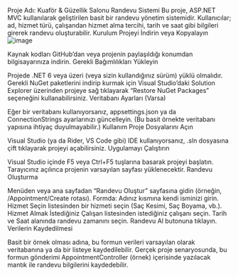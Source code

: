 Proje Adı: Kuaför & Güzellik Salonu Randevu Sistemi
Bu proje, ASP.NET MVC kullanılarak geliştirilen basit bir randevu yönetim sistemidir. Kullanıcılar; ad, hizmet türü, çalışandan hizmet alma tercihi, tarih ve saat gibi bilgileri girerek randevu oluşturabilir.
Kurulum
Projeyi İndirin veya Kopyalayın
![image](https://github.com/user-attachments/assets/f288dc9d-dc3b-4382-8ba0-7fde8a3c88bf)

Kaynak kodları GitHub’dan veya projenin paylaşıldığı konumdan bilgisayarınıza indirin.
Gerekli Bağımlılıkları Yükleyin

Projede .NET 6 veya üzeri (veya sizin kullandığınız sürüm) yüklü olmalıdır.
Gerekli NuGet paketlerini indirip kurmak için Visual Studio’daki Solution Explorer üzerinden projeye sağ tıklayarak “Restore NuGet Packages” seçeneğini kullanabilirsiniz.
Veritabanı Ayarları (Varsa)

Eğer bir veritabanı kullanıyorsanız, appsettings.json ya da ConnectionStrings ayarlarınızı güncelleyin. (Bu basit örnekte veritabanı yapısına ihtiyaç duyulmayabilir.)
Kullanım
Proje Dosyalarını Açın

Visual Studio (ya da Rider, VS Code gibi) IDE kullanıyorsanız, .sln dosyasına çift tıklayarak projeyi açabilirsiniz.
Uygulamayı Çalıştırın

Visual Studio içinde F5 veya Ctrl+F5 tuşlarına basarak projeyi başlatın.
Tarayıcınız açılınca projenin varsayılan sayfası yüklenecektir.
Randevu Oluşturma

Menüden veya ana sayfadan “Randevu Oluştur” sayfasına gidin (örneğin, /Appointment/Create rotası).
Formda:
Adınız kısmına kendi isminizi girin.
Hizmet Seçin listesinden bir hizmeti seçin (Saç Kesimi, Saç Boyama, vb.).
Hizmet Almak İstediğiniz Çalışan listesinden istediğiniz çalışanı seçin.
Tarih ve Saat alanında randevu zamanını seçin.
Randevu Al butonuna tıklayın.
Verilerin Kaydedilmesi

Basit bir örnek olması adına, bu formun verileri varsayılan olarak veritabanına ya da bir listeye kaydedilebilir.
Gerçek proje senaryosunda, bu formun gönderimi AppointmentController (örnek) içerisinde yazılacak mantık ile randevu bilgilerini kaydedebilir.
